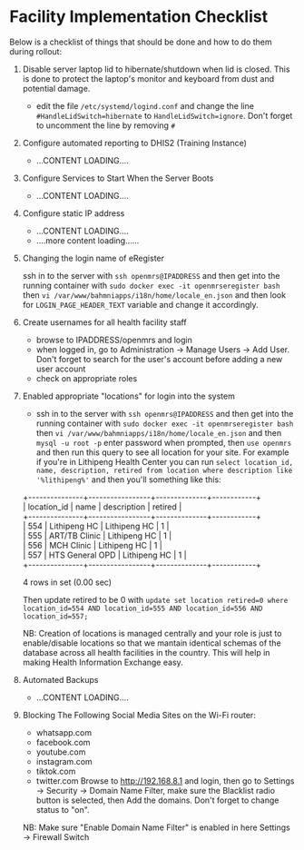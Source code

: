 # Facility Implementation Checklist

Below is a checklist of things that should be done and how to do them during rollout:

1. Disable server laptop lid to hibernate/shutdown when lid is closed. This is done to protect the laptop's monitor and keyboard from dust and potential damage.

    * edit the file `/etc/systemd/logind.conf` and change the line `#HandleLidSwitch=hibernate` to `HandleLidSwitch=ignore`. Don't forget to uncomment the line by removing `#`

2. Configure automated reporting to DHIS2 (Training Instance)
    
    * ...CONTENT LOADING....

3. Configure Services to Start When the Server Boots
 
    * ...CONTENT LOADING....

4. Configure static IP address
    
    * ...CONTENT LOADING....
    * ....more content loading......

5. Changing the login name of eRegister

    ssh in to the server with `ssh openmrs@IPADDRESS` and then get into the running container with `sudo docker exec -it openmrseregister bash` then `vi /var/www/bahmniapps/i18n/home/locale_en.json` and then look for `LOGIN_PAGE_HEADER_TEXT` variable and change it accordingly.

6. Create usernames for all health facility staff

    * browse to IPADDRESS/openmrs and login
    * when logged in, go to Administration -> Manage Users -> Add User. Don't forget to search for the user's account before adding a new user account
    * check on appropriate roles

7. Enabled appropriate "locations" for login into the system

    *  ssh in to the server with `ssh openmrs@IPADDRESS` and then get into the running container with `sudo docker exec -it openmrseregister bash` then `vi /var/www/bahmniapps/i18n/home/locale_en.json` and then `mysql -u root -p` enter password when prompted, then `use openmrs` and then run this query to see all location for your site. For example if you're in Lithipeng Health Center you can run `select location_id, name, description, retired from location where description like '%lithipeng%'`  and then you'll something like this:

    +---------------+-----------------+--------------+------------+  
    |   location_id | name            | description  |    retired |  
    +---------------+-----------------+--------------+------------+  
    |           554 | Lithipeng HC    | Lithipeng HC |          1 |  
    |           555 | ART/TB Clinic   | Lithipeng HC |          1 |  
    |           556 | MCH Clinic      | Lithipeng HC |          1 |  
    |           557 | HTS General OPD | Lithipeng HC |          1 |  
    +---------------+-----------------+--------------+------------+  
    
    4 rows in set (0.00 sec)
    
    Then update retired to be 0 with `update set location retired=0 where location_id=554 AND location_id=555 AND location_id=556 AND location_id=557;`

    NB: Creation of locations is managed centrally and your role is just to enable/disable locations so that we mantain identical schemas of the database across all health facilities in the country. This will help in making Health Information Exchange easy. 

8. Automated Backups
    
    *  ...CONTENT LOADING....

9. Blocking The Following Social Media Sites on the Wi-Fi router:

    * whatsapp.com
    * facebook.com
    * youtube.com
    * instagram.com
    * tiktok.com
    * twitter.com
    Browse to http://192.168.8.1 and login, then go to Settings -> Security -> Domain Name Filter, make sure the Blacklist radio button is selected, then Add the domains. Don't forget to change status to "on". 
    
    NB: Make sure "Enable Domain Name Filter" is enabled in here Settings -> Firewall Switch

    